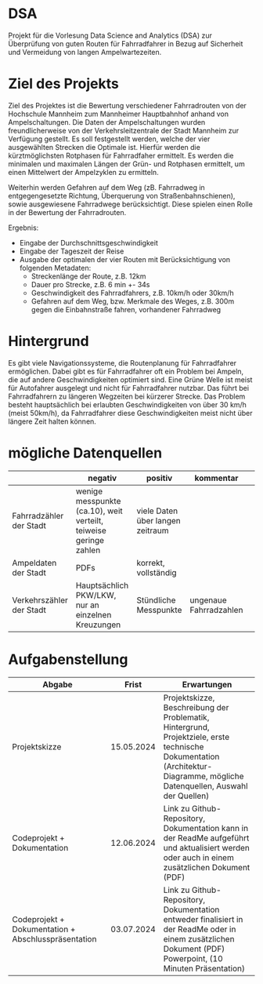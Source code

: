 # DSA
Projekt für die Vorlesung Data Science and Analytics (DSA) zur Überprüfung von guten Routen für Fahrradfahrer in Bezug auf Sicherheit und Vermeidung von langen Ampelwartezeiten.


# Ziel des Projekts
Ziel des Projektes ist die Bewertung verschiedener Fahrradrouten von der Hochschule Mannheim zum Mannheimer Hauptbahnhof anhand von Ampelschaltungen.
Die Daten der Ampelschaltungen wurden freundlicherweise von der Verkehrsleitzentrale der Stadt Mannheim zur Verfügung gestellt.
Es soll festgestellt werden, welche der vier ausgewählten Strecken die Optimale ist.
Hierfür werden die kürztmöglichsten Rotphasen für Fahrradfaher ermittelt. Es werden die minimalen und maximalen Längen der Grün- und Rotphasen ermittelt, um einen Mittelwert der Ampelzyklen zu ermitteln.

Weiterhin werden Gefahren auf dem Weg (zB. Fahrradweg in entgegengesetzte Richtung, Überquerung von Straßenbahnschienen), sowie ausgewiesene Fahrradwege berücksichtigt. Diese spielen einen Rolle in der Bewertung der Fahrradrouten.

Ergebnis:
- Eingabe der Durchschnittsgeschwindigkeit
- Eingabe der Tageszeit der Reise
- Ausgabe der optimalen der vier Routen mit Berücksichtigung von folgenden Metadaten:
  - Streckenlänge der Route, z.B. 12km
  - Dauer pro Strecke, z.B. 6 min +- 34s
  - Geschwindigkeit des Fahrradfahrers, z.B. 10km/h oder 30km/h
  - Gefahren auf dem Weg, bzw. Merkmale des Weges, z.B. 300m gegen die Einbahnstraße fahren, vorhandener Fahrradweg

# Hintergrund

Es gibt viele Navigationssysteme, die Routenplanung für Fahrradfahrer ermöglichen. Dabei gibt es für Fahrradfahrer oft ein Problem bei Ampeln, die auf andere Geschwindigkeiten optimiert sind. Eine Grüne Welle ist meist für Autofahrer ausgelegt und nicht für Fahrradfahrer nutzbar. Das führt bei Fahrradfahrern zu längeren Wegzeiten bei kürzerer Strecke. Das Problem besteht hauptsächlich bei erlaubten Geschwindigkeiten von über 30 km/h (meist 50km/h), da Fahrradfahrer diese Geschwindigkeiten meist nicht über längere Zeit halten können.

# mögliche Datenquellen

|   | negativ  | positiv |  kommentar |   |
|---|---|---|---|---|
| Fahrradzähler der Stadt  |  wenige messpunkte (ca.10),  weit verteilt, teiweise geringe zahlen | viele Daten über langen zeitraum  |   |   |
|  Ampeldaten der Stadt |  PDFs | korrekt, vollständig  |   |   |
|  Verkehrszähler der Stadt | Hauptsächlich PKW/LKW, nur an einzelnen Kreuzungen |Stündliche Messpunkte| ungenaue Fahrradzahlen|   |
  
# Aufgabenstellung

|Abgabe|Frist|Erwartungen|
|---|---|---|
|Projektskizze|15.05.2024|Projektskizze, Beschreibung der Problematik, Hintergrund, Projektziele, erste technische Dokumentation (Architektur-Diagramme, mögliche Datenquellen, Auswahl der Quellen)|
|Codeprojekt + Dokumentation|12.06.2024|Link zu Github-Repository, Dokumentation kann in der ReadMe aufgeführt und aktualisiert werden oder auch in einem zusätzlichen Dokument (PDF)|
|Codeprojekt + Dokumentation + Abschlusspräsentation|03.07.2024|Link zu Github-Repository, Dokumentation entweder finalisiert in der ReadMe oder in einem zusätzlichen Dokument (PDF) Powerpoint, (10 Minuten Präsentation)|
